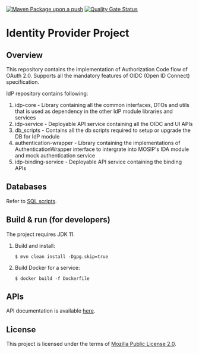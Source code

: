 [![Maven Package upon a push](https://github.com/mosip/idp/actions/workflows/push_trigger.yml/badge.svg?branch=develop)](https://github.com/mosip/idp/actions/workflows/push_trigger.yml)
[![Quality Gate Status](https://sonarcloud.io/api/project_badges/measure?project=mosip_idp&id=mosip_idp&metric=alert_status)](https://sonarcloud.io/dashboard?id=mosip_idp)
# Identity Provider Project
## Overview
This repository contains the implementation of Authorization Code flow of OAuth 2.0. Supports all the mandatory features of OIDC (Open ID Connect) specification.

IdP repository contains following:

1. idp-core - Library containing all the common interfaces, DTOs and utils that is used as dependency in the other IdP module libraries and services
2. idp-service - Deployable API service containing all the OIDC and UI APIs
3. db_scripts - Contains all the db scripts required to setup or upgrade the DB for IdP module
4. authentication-wrapper - Library containing the implementations of AuthenticationWrapper interface to intergrate into MOSIP's IDA module and mock authentication service
5. idp-binding-service - Deployable API service containing the binding APIs


## Databases
Refer to [SQL scripts](db_scripts).

## Build & run (for developers)
The project requires JDK 11. 
1. Build and install:
    ```
    $ mvn clean install -Dgpg.skip=true
    ```
1. Build Docker for a service:
    ```
    $ docker build -f Dockerfile
    ```

## APIs
API documentation is available [here](https://mosip.stoplight.io/docs/identity-provider/branches/main/6f1syzijynu40-identity-provider).

## License
This project is licensed under the terms of [Mozilla Public License 2.0](LICENSE).

